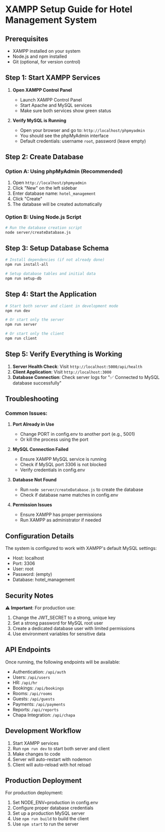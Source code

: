 # XAMPP Setup Guide for Hotel Management System

## Prerequisites
- XAMPP installed on your system
- Node.js and npm installed
- Git (optional, for version control)

## Step 1: Start XAMPP Services

1. **Open XAMPP Control Panel**
   - Launch XAMPP Control Panel
   - Start Apache and MySQL services
   - Make sure both services show green status

2. **Verify MySQL is Running**
   - Open your browser and go to: `http://localhost/phpmyadmin`
   - You should see the phpMyAdmin interface
   - Default credentials: username `root`, password (leave empty)

## Step 2: Create Database

### Option A: Using phpMyAdmin (Recommended)
1. Open `http://localhost/phpmyadmin`
2. Click "New" on the left sidebar
3. Enter database name: `hotel_management`
4. Click "Create"
5. The database will be created automatically

### Option B: Using Node.js Script
```bash
# Run the database creation script
node server/createDatabase.js
```

## Step 3: Setup Database Schema

```bash
# Install dependencies (if not already done)
npm run install-all

# Setup database tables and initial data
npm run setup-db
```

## Step 4: Start the Application

```bash
# Start both server and client in development mode
npm run dev

# Or start only the server
npm run server

# Or start only the client
npm run client
```

## Step 5: Verify Everything is Working

1. **Server Health Check**: Visit `http://localhost:5000/api/health`
2. **Client Application**: Visit `http://localhost:3000`
3. **Database Connection**: Check server logs for "✅ Connected to MySQL database successfully"

## Troubleshooting

### Common Issues:

1. **Port Already in Use**
   - Change PORT in config.env to another port (e.g., 5001)
   - Or kill the process using the port

2. **MySQL Connection Failed**
   - Ensure XAMPP MySQL service is running
   - Check if MySQL port 3306 is not blocked
   - Verify credentials in config.env

3. **Database Not Found**
   - Run `node server/createDatabase.js` to create the database
   - Check if database name matches in config.env

4. **Permission Issues**
   - Ensure XAMPP has proper permissions
   - Run XAMPP as administrator if needed

## Configuration Details

The system is configured to work with XAMPP's default MySQL settings:
- Host: localhost
- Port: 3306
- User: root
- Password: (empty)
- Database: hotel_management

## Security Notes

⚠️ **Important**: For production use:
1. Change the JWT_SECRET to a strong, unique key
2. Set a strong password for MySQL root user
3. Create a dedicated database user with limited permissions
4. Use environment variables for sensitive data

## API Endpoints

Once running, the following endpoints will be available:
- Authentication: `/api/auth`
- Users: `/api/users`
- HR: `/api/hr`
- Bookings: `/api/bookings`
- Rooms: `/api/rooms`
- Guests: `/api/guests`
- Payments: `/api/payments`
- Reports: `/api/reports`
- Chapa Integration: `/api/chapa`

## Development Workflow

1. Start XAMPP services
2. Run `npm run dev` to start both server and client
3. Make changes to code
4. Server will auto-restart with nodemon
5. Client will auto-reload with hot reload

## Production Deployment

For production deployment:
1. Set NODE_ENV=production in config.env
2. Configure proper database credentials
3. Set up a production MySQL server
4. Use `npm run build` to build the client
5. Use `npm start` to run the server

